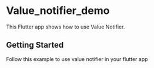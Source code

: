 # Value_notifier_demo

This Flutter app shows how to use Value Notifier.

## Getting Started

Follow this example to use value notifier in your flutter app
